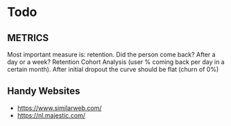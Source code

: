 # Todo

## METRICS

Most important measure is: retention. Did the person come back? After a day or a week?
Retention Cohort Analysis (user % coming back per day in a certain month). After initial dropout the curve should be flat (churn of 0%)

## Handy Websites

- https://www.similarweb.com/
- https://nl.majestic.com/
